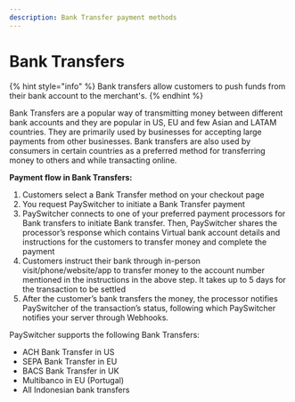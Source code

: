 ```yaml
---
description: Bank Transfer payment methods
---
```


# Bank Transfers

{% hint style="info" %}
Bank transfers allow customers to push funds from their bank account to the merchant's.&#x20;
{% endhint %}



Bank Transfers are a popular way of transmitting money between different bank accounts and they are popular in US, EU and few Asian and LATAM countries. They are primarily used by businesses for accepting large payments from other businesses. Bank transfers are also used by consumers in certain countries as a preferred method for transferring money to others and while transacting online.

**Payment flow in Bank Transfers:**

1. Customers select a Bank Transfer method on your checkout page
2. You request PaySwitcher to initiate a Bank Transfer payment
3. PaySwitcher connects to one of your preferred payment processors for Bank transfers to initiate Bank transfer. Then, PaySwitcher shares the processor’s response which contains Virtual bank account details and instructions for the customers to transfer money and complete the payment
4. Customers instruct their bank through in-person visit/phone/website/app to transfer money to the account number mentioned in the instructions in the above step. It takes up to 5 days for the transaction to be settled
5. After the customer’s bank transfers the money, the processor notifies PaySwitcher of the transaction’s status, following which PaySwitcher notifies your server through Webhooks.

PaySwitcher supports the following Bank Transfers:

* ACH Bank Transfer in US
* SEPA Bank Transfer in EU
* BACS Bank Transfer in UK
* Multibanco in EU (Portugal)
* All Indonesian bank transfers
